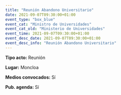 ```yaml
---
title: "Reunión Abandono Universitario"
date: 2021-09-07T09:30:00+01:00
event_type: "box_blue" 
event_cat: "Ministro de Universidades"
event_cat_old: "Ministerio de Universidades"
event_time: 2021-09-07T09:30:00+01:00
event_desc_date: 2021-09-07T09:30:00+01:00
event_desc_info: "Reunión Abandono Universitario"
---
```

<p class="card-light list_schedule_description"><b>Tipo acto:</b> Reunión
</p>
<p class="card-light list_schedule_description"><b>Lugar:</b> Moncloa
</p>
<p class="card-light list_schedule_description"><b>Medios convocados:</b> Sí
</p>
<p class="card-light list_schedule_description"><b>Pub. agenda:</b> Sí
</p>